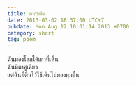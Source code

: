 ```yaml
---
title: ตากับตีน
date: 2013-03-02 18:37:00 UTC+7
pubdate: Mon Aug 12 10:01:14 2013 +0700
category: short
tag: poem
---
```


ฉันมองโลกได้เท่าที่เห็น  
ฉันมีตาคู่เดียว  
แต่ฉันมีตีนไว้ใช้เดินไปมองมุมอื่น 
